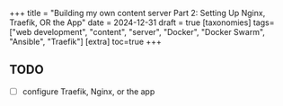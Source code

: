 +++
title = "Building my own content server Part 2: Setting Up Nginx, Traefik, OR the App"
date = 2024-12-31
draft = true
[taxonomies]
tags=["web development", "content", "server", "Docker", "Docker Swarm", "Ansible", "Traefik"]
[extra]
toc=true
+++

## TODO

- [ ] configure Traefik, Nginx, or the app
